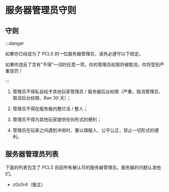 # 服务器管理员守则

## 守则

:::danger

如果你已经成为了 PCLS 的一位服务器管理员，请务必遵守以下规定。

如果你违反了含有“不得”一词的任意一项，你的管理员权限将被取消，你将受到严重惩罚！

:::

1. 管理员不得私自给予其他玩家管理员 / 服务器后台权限（严重，取消管理员、取消后台权限、Ban 30 天）；

2. 管理员不得在服务器内整烂活 / 整人；

3. 管理员不得为其他玩家提供任何形式的便利；

4. 管理员在玩家之间遇到冲突时，要以理服人、公平公正，禁止一切形式的便利。

## 服务器管理员列表

下面的列表包含了 PCLS 目前所有被认可的服务器管理员。服务器的问题认准他们。

- z0z0r4（服主）